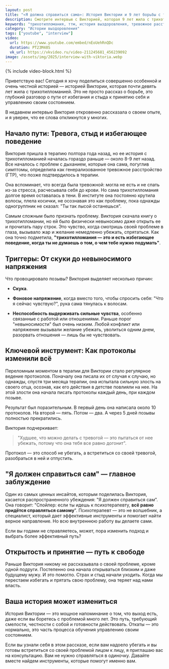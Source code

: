 ```yaml
---
layout: post
title: "«Я должна справиться сама»: История Виктории и 9 лет борьбы с трихотилломанией"
description: Смотрите интервью с Викторией, которая 9 лет жила с трихотилломанией и смогла справиться с тревогой благодаря терапии. Реальная история борьбы, принятия и эффективных методов лечения ТТМ.
keywords: "трихотилломания, ттм, история выздоровления, тревожное расстройство, ГТР, протоколы мыслей, когнитивно-поведенческая терапия, кпт, принятие, ремиссия"
category: "Истории выздоровления"
tags: ["youtube", "interview"]
video:
  url: https://www.youtube.com/embed/nEoUehRnQDc
  duration: PT23M48S
  vk_url: https://vkvideo.ru/video-211245681_456239092
image: /assets/img/2025/interview-with-viktoria.webp
---
```


{% include video-block.html %}

Приветствую вас! Сегодня я хочу поделиться совершенно особенной и очень честной историей — историей Виктории, которая почти девять лет жила с трихотилломанией. Это не просто рассказ о борьбе, это глубокий разговор о пути от избегания и стыда к принятию себя и управлению своим состоянием.

В недавнем интервью Виктория откровенно рассказала о своем опыте, и я уверен, что ее слова откликнутся у многих.

## Начало пути: Тревога, стыд и избегающее поведение

Виктория пришла в терапию полтора года назад, но ее история с трихотилломанией началась гораздо раньше — около 8-9 лет назад. Все началось с проблем с дыханием, которые она сама, погуглив симптомы, определила как генерализованное тревожное расстройство (ГТР), что позже подтвердилось в терапии.

Она вспоминает, что всегда была тревожной: могла не есть и не спать из-за стресса, расчесывала себя до крови. Но сама трихотилломания долгое время оставалась в тени. В институте она постоянно крутила волосы, плела косички, не осознавая это как проблему, пока однажды одногруппник не сказал: "Ты так лысой останешься".

Самым сложным было признать проблему. Виктория скачала книгу о трихотилломании, но ей было физически невыносимо даже открыть ее и прочитать пару строк. Это чувство, когда смотришь своей проблеме в глаза, вызывало жар и желание немедленно убежать, спрятаться. Как она точно подметила, 
**"трихотилломания — это и есть избегающее поведение, когда ты не думаешь о том, о чем тебе нужно подумать"**.

## Триггеры: От скуки до невыносимого напряжения

Что провоцировало позывы? Виктория выделяет несколько причин:

- **Скука**.

- **Фоновое напряжение**, когда вместо того, чтобы спросить себя: "Что я сейчас чувствую?", рука сама тянулась к волосам.

- **Неспособность выдерживать сильные чувства**, особенно связанные с работой или отношениями. Раньше порог "невыносимости" был очень низким. Любой конфликт или напряжение вызывали желание убежать, уволиться одним днем, разорвать отношения — лишь бы не чувствовать.

## Ключевой инструмент: Как протоколы изменили всё

Переломным моментом в терапии для Виктории стало регулярное ведение протоколов. Поначалу она писала их от случая к случаю, но однажды, спустя три месяца терапии, она испытала сильную злость на своего отца, осознав, как его действия в детстве повлияли на нее. На этой злости она начала писать протоколы каждый день, при каждом позыве.

Результат был поразительным. В первый день она написала около 10 протоколов. На второй — пять. Потом — два. А через 5 дней позывы полностью прекратились.

Виктория подчеркивает: 
> "Худшее, что можно делать с тревогой — это пытаться от нее убежать, потому что она тебя все равно догонит". 
 
Протокол — это способ не убегать, а встретиться со своей тревогой, разобраться в ней и отпустить.

## "Я должен справиться сам" — главное заблуждение

Один из самых ценных инсайтов, которым поделилась Виктория, касается распространенного убеждения: 
"Я должен справиться сам". Она говорит: "Спойлер: если ты идешь к психотерапевту, **всё равно придётся справляться самому**". 
Психотерапевт — это не волшебник, а специалист, который дает эффективные инструменты и помогает найти верное направление. Но всю внутреннюю работу вы делаете сами.

Если вы годами не справляетесь, может, пора изменить подход и выбрать более эффективный путь?

## Открытость и принятие — путь к свободе

Раньше Виктория никому не рассказывала о своей проблеме, кроме одной подруги. Постепенно она начала открываться близким и даже будущему мужу. 
И это помогло. Страх и стыд начали уходить. Когда мы перестаем избегать и прятать свою проблему, она теряет над нами власть.

## Ваша история может измениться

История Виктории — это мощное напоминание о том, что выход есть, даже если вы боретесь с проблемой много лет. Это путь, требующий смелости, 
честности с собой и готовности действовать. Откаты — это нормально, это часть процесса обучения управлению своим состоянием.

Если вы узнали себя в этом рассказе, если вам надоело убегать и вы готовы встретиться со своей проблемой лицом к лицу,
я приглашаю вас на консультацию. Вам не нужно справляться в одиночку. 
Давайте вместе найдем инструменты, которые помогут именно вам.